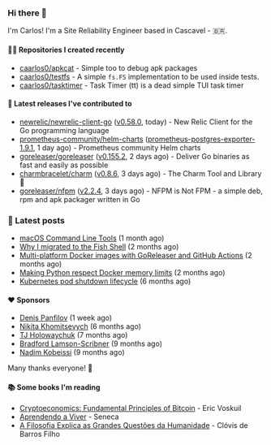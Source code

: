 ### Hi there 👋

I'm Carlos! I'm a Site Reliability Engineer based in Cascavel - 🇧🇷.

#### 👨‍💻 Repositories I created recently
- [caarlos0/apkcat](https://github.com/caarlos0/apkcat) - Simple too to debug apk packages
- [caarlos0/testfs](https://github.com/caarlos0/testfs) - A simple `fs.FS` implementation to be used inside tests.
- [caarlos0/tasktimer](https://github.com/caarlos0/tasktimer) - Task Timer (tt) is a dead simple TUI task timer

#### 🚀 Latest releases I've contributed to


- [newrelic/newrelic-client-go](https://github.com/newrelic/newrelic-client-go) ([v0.58.0](https://github.com/newrelic/newrelic-client-go/releases/tag/v0.58.0), today) - New Relic Client for the Go programming language
- [prometheus-community/helm-charts](https://github.com/prometheus-community/helm-charts) ([prometheus-postgres-exporter-1.9.1](https://github.com/prometheus-community/helm-charts/releases/tag/prometheus-postgres-exporter-1.9.1), 1 day ago) - Prometheus community Helm charts
- [goreleaser/goreleaser](https://github.com/goreleaser/goreleaser) ([v0.155.2](https://github.com/goreleaser/goreleaser/releases/tag/v0.155.2), 2 days ago) - Deliver Go binaries as fast and easily as possible
- [charmbracelet/charm](https://github.com/charmbracelet/charm) ([v0.8.6](https://github.com/charmbracelet/charm/releases/tag/v0.8.6), 3 days ago) - The Charm Tool and Library 🌟
- [goreleaser/nfpm](https://github.com/goreleaser/nfpm) ([v2.2.4](https://github.com/goreleaser/nfpm/releases/tag/v2.2.4), 3 days ago) - NFPM is Not FPM - a simple deb, rpm and apk packager written in Go

### 📄 Latest posts
- [macOS Command Line Tools](https://carlosbecker.com/posts/xcode-select/) (1 month ago)
- [Why I migrated to the Fish Shell](https://carlosbecker.com/posts/fish/) (2 months ago)
- [Multi-platform Docker images with GoReleaser and GitHub Actions](https://carlosbecker.com/posts/multi-platform-docker-images-goreleaser-gh-actions/) (2 months ago)
- [Making Python respect Docker memory limits](https://carlosbecker.com/posts/python-docker-limits/) (2 months ago)
- [Kubernetes pod shutdown lifecycle](https://carlosbecker.com/posts/k8s-pod-shutdown-lifecycle/) (6 months ago)

#### ❤️ Sponsors
- [Denis Panfilov](https://github.com/flaticols) (1 week ago)
- [Nikita Khomitsevych](https://github.com/hamsternik) (6 months ago)
- [TJ Holowaychuk](https://github.com/tj) (7 months ago)
- [Bradford Lamson-Scribner](https://github.com/bradford-hamilton) (9 months ago)
- [Nadim Kobeissi](https://github.com/kaepora) (9 months ago)

Many thanks everyone! 🙏

#### 📚 Some books I'm reading
- [Cryptoeconomics: Fundamental Principles of Bitcoin](https://www.goodreads.com/book/show/56919322-cryptoeconomics) - Eric Voskuil
- [Aprendendo a Viver](https://www.goodreads.com/book/show/28219486-aprendendo-a-viver) - Seneca
- [A Filosofia Explica as Grandes Questões da Humanidade](https://www.goodreads.com/book/show/24265319-a-filosofia-explica-as-grandes-quest-es-da-humanidade) - Clóvis de Barros Filho
